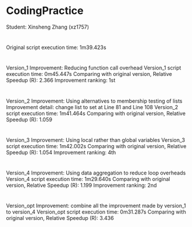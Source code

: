 # CodingPractice
Student: Xinsheng Zhang (xz1757)
<h1></h1>
Original script execution time: 1m39.423s
<h1></h1>
Version_1 Improvement: Reducing function call overhead   
Version_1 script execution time: 0m45.447s   
Comparing with original version, Relative Speedup (R): 2.366    
Improvement ranking: 1st
<h1></h1>
Version_2 Improvement: Using alternatives to membership testing of lists   
Improvement detail: change list to set at Line 81 and Line 108   
Version_2 script execution time: 1m41.464s   
Comparing with original version, Relative Speedup (R): 1.059   
<h1></h1>
Version_3 Improvement: Using local rather than global variables   
Version_3 script execution time: 1m42.002s   
Comparing with original version, Relative Speedup (R): 1.054   
Improvement ranking: 4th   
<h1></h1>
Version_4 Improvement: Using data aggregation to reduce loop overheads   
Version_4 script execution time: 1m29.640s   
Comparing with original version, Relative Speedup (R): 1.199   
Improvement ranking: 2nd   
<h1></h1>
Version_opt Improvement: combine all the improvement made by version_1 to version_4   
Version_opt script execution time: 0m31.287s   
Comparing with original version, Relative Speedup (R): 3.436   


